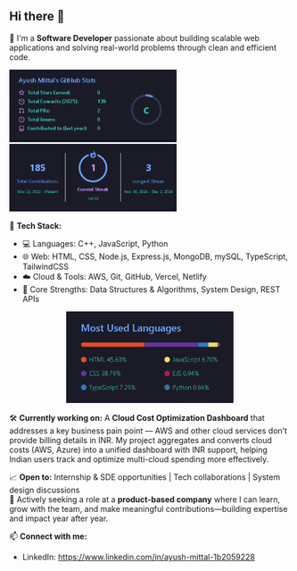 ## Hi there 👋

🚀 I'm a **Software Developer** passionate about building scalable web applications and solving real-world problems through clean and efficient code.

<p display="flex">
  <img src="https://github.com/ayushmittal0608/ayushmittal0608/blob/d3f56e855925147218bdf00311e1319f6d1941f9/total.PNG" width="300" alt="My image" />
  <img src="https://github.com/ayushmittal0608/ayushmittal0608/blob/d3f56e855925147218bdf00311e1319f6d1941f9/streak.PNG" width="300" alt="My image" />
</p>

🔧 **Tech Stack:**
- 💻 Languages: C++, JavaScript, Python
- 🌐 Web: HTML, CSS, Node.js, Express.js, MongoDB, mySQL, TypeScript, TailwindCSS
- ☁️ Cloud & Tools: AWS, Git, GitHub, Vercel, Netlify
- 🧠 Core Strengths: Data Structures & Algorithms, System Design, REST APIs

<p align="center">
  <img src="https://raw.githubusercontent.com/ayushmittal0608/ayushmittal0608/c12946f0963d8530e64107d60da58de879dae376/languages.PNG" width="300" alt="My image" />
</p>

🛠️ **Currently working on:** A **Cloud Cost Optimization Dashboard** that addresses a key business pain point — AWS and other cloud services don’t provide billing details in INR. My project aggregates and converts cloud costs (AWS, Azure) into a unified dashboard with INR support, helping Indian users track and optimize multi-cloud spending more effectively.

📈 **Open to:** Internship & SDE opportunities | Tech collaborations | System design discussions  
🎯 Actively seeking a role at a **product-based company** where I can learn, grow with the team, and make meaningful contributions—building expertise and impact year after year.

📫 **Connect with me:**
- LinkedIn: https://www.linkedin.com/in/ayush-mittal-1b2059228
